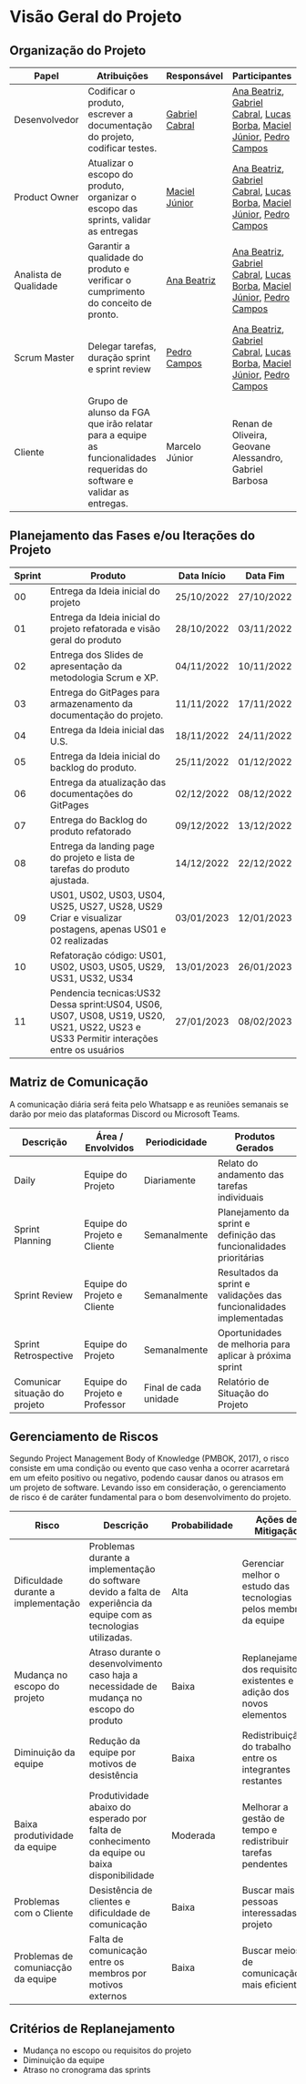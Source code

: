 # Visão Geral do Projeto

## Organização do Projeto

| Papel                 | Atribuições                                                                                                            | Responsável                                          | Participantes                                                                                                                                                                                                                                              |
| --------------------- | ---------------------------------------------------------------------------------------------------------------------- | ---------------------------------------------------- | ---------------------------------------------------------------------------------------------------------------------------------------------------------------------------------------------------------------------------------------------------------- |
| Desenvolvedor         | Codificar o produto, escrever a documentação do projeto, codificar testes.                                             | [Gabriel Cabral](https://github.com/GabriellCabrall) | [Ana Beatriz](https://github.com/AnaBeatrizMassuh), [Gabriel Cabral](https://github.com/GabriellCabrall), [Lucas Borba](https://github.com/LBorba00), [Maciel Júnior](https://github.com/macieljuniormax), [Pedro Campos](https://github.com/pedrocampos0) |
| Product Owner         | Atualizar o escopo do produto, organizar o escopo das sprints, validar as entregas                                     | [Maciel Júnior](https://github.com/macieljuniormax)  | [Ana Beatriz](https://github.com/AnaBeatrizMassuh), [Gabriel Cabral](https://github.com/GabriellCabrall), [Lucas Borba](https://github.com/LBorba00), [Maciel Júnior](https://github.com/macieljuniormax), [Pedro Campos](https://github.com/pedrocampos0) |
| Analista de Qualidade | Garantir a qualidade do produto e verificar o cumprimento do conceito de pronto.                                       | [Ana Beatriz](https://github.com/AnaBeatrizMassuh)   | [Ana Beatriz](https://github.com/AnaBeatrizMassuh), [Gabriel Cabral](https://github.com/GabriellCabrall), [Lucas Borba](https://github.com/LBorba00), [Maciel Júnior](https://github.com/macieljuniormax), [Pedro Campos](https://github.com/pedrocampos0) |
| Scrum Master          | Delegar tarefas, duração sprint e sprint review                                                                        | [Pedro Campos](https://github.com/pedrocampos0)      | [Ana Beatriz](https://github.com/AnaBeatrizMassuh), [Gabriel Cabral](https://github.com/GabriellCabrall), [Lucas Borba](https://github.com/LBorba00), [Maciel Júnior](https://github.com/macieljuniormax), [Pedro Campos](https://github.com/pedrocampos0) |
| Cliente               | Grupo de alunso da FGA que irão relatar para a equipe as funcionalidades requeridas do software e validar as entregas. | Marcelo Júnior                                       | Renan de Oliveira, Geovane Alessandro, Gabriel Barbosa                                                                                                                                                                                                     |

## Planejamento das Fases e/ou Iterações do Projeto

| Sprint | Produto                                                             | Data Início | Data Fim   |
| ------ | ----------------------------------------------------------------------------- | ----------- | ---------- |
| 00     | Entrega da Ideia inicial do projeto                   | 25/10/2022  | 27/10/2022 |
| 01     | Entrega da Ideia inicial do projeto refatorada e visão geral do produto | 28/10/2022  | 03/11/2022 |
| 02     | Entrega dos Slides de apresentação da metodologia Scrum e XP.                              | 04/11/2022  | 10/11/2022 |
| 03     | Entrega do GitPages para armazenamento da documentação do projeto.         | 11/11/2022  | 17/11/2022 |
| 04     | Entrega da Ideia inicial das U.S. | 18/11/2022  | 24/11/2022 |
| 05     | Entrega da Ideia inicial do backlog do produto.                                         | 25/11/2022  | 01/12/2022 |
| 06     |   Entrega da atualização das documentações do GitPages  | 02/12/2022  | 08/12/2022 |
| 07     |   Entrega do Backlog do produto refatorado  | 09/12/2022  | 13/12/2022 |
| 08     | Entrega da landing page do projeto e lista de tarefas do produto ajustada.                                        | 14/12/2022  | 22/12/2022 |
| 09     | US01, US02, US03, US04, US25, US27, US28, US29 Criar e visualizar postagens, apenas US01 e 02 realizadas | 03/01/2023  | 12/01/2023 |
| 10     | Refatoração código: US01, US02, US03, US05, US29, US31, US32, US34 | 13/01/2023  | 26/01/2023 |
| 11     | Pendencia tecnicas:US32 Dessa sprint:US04, US06, US07, US08, US19, US20, US21, US22, US23 e US33	Permitir interações entre os usuários | 27/01/2023  | 08/02/2023 |

## Matriz de Comunicação

A comunicação diária será feita pelo Whatsapp e as reuniões semanais se darão por meio das plataformas Discord ou Microsoft Teams.

| Descrição                     | Área / Envolvidos             | Periodicidade         | Produtos Gerados                                                            |
| ----------------------------- | ----------------------------- | --------------------- | --------------------------------------------------------------------------- |
| Daily                         | Equipe do Projeto             | Diariamente           | Relato do andamento das tarefas individuais                              |
| Sprint Planning               | Equipe do Projeto e Cliente   | Semanalmente          | Planejamento da sprint e definição das funcionalidades prioritárias |
| Sprint Review                 | Equipe do Projeto e Cliente   | Semanalmente          | Resultados da sprint e validações das funcionalidades implementadas  |
| Sprint Retrospective          | Equipe do Projeto             | Semanalmente          | Oportunidades de melhoria para aplicar à próxima sprint                 |
| Comunicar situação do projeto | Equipe do Projeto e Professor | Final de cada unidade | Relatório de Situação do Projeto                                            |

## Gerenciamento de Riscos

Segundo Project Management Body of Knowledge (PMBOK, 2017), o risco consiste em uma condição ou evento que caso venha a ocorrer acarretará em um efeito positivo ou negativo, podendo causar danos ou atrasos em um projeto de software. Levando isso em consideração, o gerenciamento de risco é de caráter fundamental para o bom desenvolvimento do projeto.

| Risco                               | Descrição                                                                                                            | Probabilidade | Ações de Mitigação                                                    |
| ----------------------------------- | -------------------------------------------------------------------------------------------------------------------- | ------------- | --------------------------------------------------------------------- |
| Dificuldade durante a implementação | Problemas durante a implementação do software devido a falta de experiência da equipe com as tecnologias utilizadas. | Alta          | Gerenciar melhor o estudo das tecnologias pelos membros da equipe     |
| Mudança no escopo do projeto        | Atraso durante o desenvolvimento caso haja a necessidade de mudança no escopo do produto                             | Baixa         | Replanejamento dos requisitos existentes e adição dos novos elementos |
| Diminuição da equipe                | Redução da equipe por motivos de desistência                                                                         | Baixa         | Redistribuição do trabalho entre os integrantes restantes             |
| Baixa produtividade da equipe       | Produtividade abaixo do esperado por falta de conhecimento da equipe ou baixa disponibilidade                        | Moderada      | Melhorar a gestão de tempo e redistribuir tarefas pendentes           |
| Problemas com o Cliente             | Desistência de clientes e dificuldade de comunicação                                                                 | Baixa         | Buscar mais pessoas interessadas no projeto                           |
| Problemas de comuniacção da equipe  | Falta de comunicação entre os membros por motivos externos                                                           | Baixa         | Buscar meios de comunicação mais eficientes.                          |

## Critérios de Replanejamento

- Mudança no escopo ou requisitos do projeto
- Diminuição da equipe
- Atraso no cronograma das sprints
